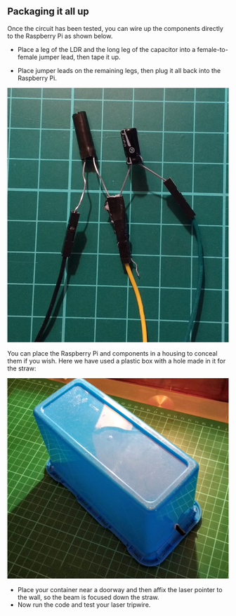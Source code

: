 ## Packaging it all up

Once the circuit has been tested, you can wire up the components directly to the Raspberry Pi as shown below.

-  Place a leg of the LDR and the long leg of the capacitor into a female-to-female jumper lead, then tape it up.

-  Place jumper leads on the remaining legs, then plug it all back into the Raspberry Pi.

![](images/IMG_20160204_100554386.jpg)

You can place the Raspberry Pi and components in a housing to conceal them if you wish. Here we have used a plastic box with a hole made in it for the straw:

![](images/IMG_20160204_101200441.jpg)

-  Place your container near a doorway and then affix the laser pointer to the wall, so the beam is focused down the straw.
-  Now run the code and test your laser tripwire.

